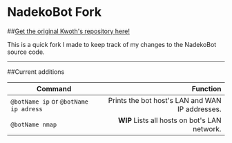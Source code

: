 
# NadekoBot Fork

##[Get the original Kwoth's repository here!](https://github.com/Kwoth/NadekoBot)

This is a quick fork I made to keep track of my changes to the NadekoBot source code.


----------


##Current additions

|Command|Function|
|----------------------------------|----:|
| `@botName ip` or `@botName ip adress`| Prints the bot host's LAN and WAN IP addresses.|
| `@botName nmap`|__WIP__	Lists all hosts on bot's LAN network.|

